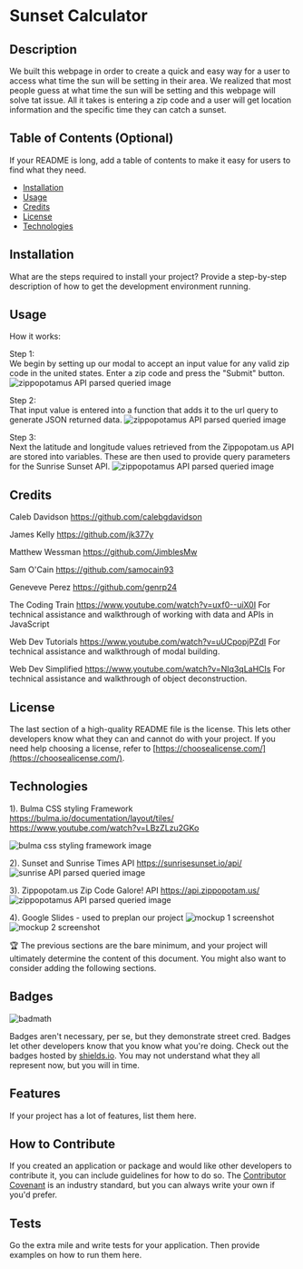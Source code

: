 # Sunset Calculator

## Description

We built this webpage in order to create a quick and easy way for a user to access what time the sun will be setting in their area. We realized that most people guess at what time the sun will be setting and this webpage will solve tat issue. All it takes is entering a zip code and a user will get location information and the specific time they can catch a sunset.

## Table of Contents (Optional)

If your README is long, add a table of contents to make it easy for users to find what they need.

- [Installation](#installation)
- [Usage](#usage)
- [Credits](#credits)
- [License](#license)
- [Technologies](#technologies)
## Installation

What are the steps required to install your project? Provide a step-by-step description of how to get the development environment running.

## Usage

How it works:

Step 1:<br>
We begin by setting up our modal to accept an input value for any valid zip code in the united states.  Enter a zip code and press the "Submit" button.
![zippopotamus API parsed queried image](./assets/images/zipInput.JPG)

Step 2:<br>
That input value is entered into a function that adds it to the url query to generate JSON returned data. 
![zippopotamus API parsed queried image](./assets/images/zipcodeAPIusage1.jpg)

Step 3:<br>
Next the latitude and longitude values retrieved from the Zippopotam.us API are stored into variables. These are then used to provide query parameters for the Sunrise Sunset API.
![zippopotamus API parsed queried image](./assets/images/sunsetUseage.jpg)



## Credits

Caleb Davidson
https://github.com/calebgdavidson

James Kelly
https://github.com/jk377y

Matthew Wessman
https://github.com/JimblesMw

Sam O'Cain
https://github.com/samocain93

Geneveve Perez
https://github.com/genrp24



The Coding Train https://www.youtube.com/watch?v=uxf0--uiX0I For technical assistance and walkthrough of working with data and APIs in JavaScript

Web Dev Tutorials https://www.youtube.com/watch?v=uUCpopjPZdI For technical assistance and walkthrough of modal building.

Web Dev Simplified https://www.youtube.com/watch?v=NIq3qLaHCIs For technical assistance and walkthrough of object deconstruction.
## License

The last section of a high-quality README file is the license. This lets other developers know what they can and cannot do with your project. If you need help choosing a license, refer to [https://choosealicense.com/](https://choosealicense.com/).


## Technologies
1). Bulma CSS styling Framework
    https://bulma.io/documentation/layout/tiles/
    https://www.youtube.com/watch?v=LBzZLzu2GKo
    
![bulma css styling framework image](./assets/images/bulma.JPG)

2). Sunset and Sunrise Times API
    https://sunrisesunset.io/api/
![sunrise API parsed queried image](./assets/images/sunsetAPI.JPG)

3). Zippopotam.us Zip Code Galore! API
    https://api.zippopotam.us/
![zippopotamus API parsed queried image](./assets/images/zipcodeAPI.JPG)

4). Google Slides - used to preplan our project
    ![mockup 1 screenshot](./assets/images/mockup1.JPG)
    ![mockup 2 screenshot](./assets/images/mockup2.JPG)




🏆 The previous sections are the bare minimum, and your project will ultimately determine the content of this document. You might also want to consider adding the following sections.

## Badges

![badmath](https://img.shields.io/github/languages/top/lernantino/badmath)

Badges aren't necessary, per se, but they demonstrate street cred. Badges let other developers know that you know what you're doing. Check out the badges hosted by [shields.io](https://shields.io/). You may not understand what they all represent now, but you will in time.

## Features

If your project has a lot of features, list them here.

## How to Contribute

If you created an application or package and would like other developers to contribute it, you can include guidelines for how to do so. The [Contributor Covenant](https://www.contributor-covenant.org/) is an industry standard, but you can always write your own if you'd prefer.

## Tests

Go the extra mile and write tests for your application. Then provide examples on how to run them here.